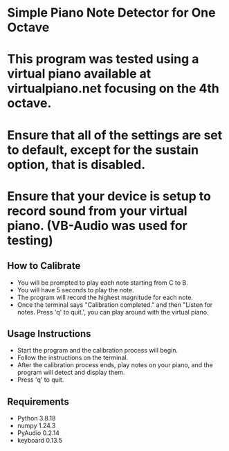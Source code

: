 # Simple Piano Note Detector for One Octave

# This program was tested using a virtual piano available at virtualpiano.net focusing on the 4th octave.
# Ensure that all of the settings are set to default, except for the sustain option, that is disabled.
# Ensure that your device is setup to record sound from your virtual piano. (VB-Audio was used for testing)

## How to Calibrate

- You will be prompted to play each note starting from C to B. 
- You will have 5 seconds to play the note.
- The program will record the highest magnitude for each note.
- Once the terminal says "Calibration completed." and then "Listen for notes. Press 'q' to quit.', you can play around with the virtual piano.

## Usage Instructions

- Start the program and the calibration process will begin.
- Follow the instructions on the terminal.
- After the calibration process ends, play notes on your piano, and the program will detect and display them.
- Press 'q' to quit.

## Requirements

- Python 3.8.18
- numpy 1.24.3
- PyAudio 0.2.14
- keyboard 0.13.5